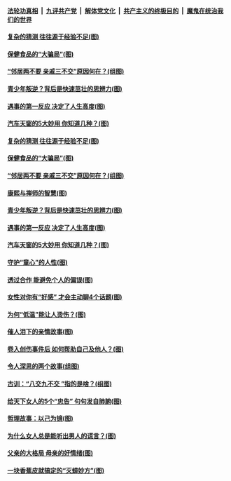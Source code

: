 

####  [法轮功真相](../../../../basic/blob/master/README.md?t=04100402) &nbsp;|&nbsp; [九评共产党](../../../../9ping.md/blob/master/README.md?t=04100402) &nbsp;|&nbsp; [解体党文化](../../../../jtdwh.md/blob/master/README.md?t=04100402)  &nbsp;|&nbsp; [共产主义的终极目的](../../../../gczydzjmd.md/blob/master/README.md?t=04100402) &nbsp;|&nbsp; [魔鬼在统治我们的世界](../../../../mgztzwmdsj.md/blob/master/README.md?t=04100402) 

#### [复杂的猜测 往往源于经验不足(图)](../pages/p8/968221.md?t=04100402) 

#### [保健食品的“大骗局”(图)](../pages/p8/968179.md?t=04100402) 

#### [“邻居两不要 亲戚三不交”原因何在？(组图)](../pages/p8/968136.md?t=04100402) 

#### [青少年叛逆？背后是快速茁壮的思辨力(图)](../pages/p8/968117.md?t=04100402) 

#### [遇事的第一反应 决定了人生高度(图)](../pages/p8/968109.md?t=04100402) 

#### [汽车天窗的5大妙用 你知道几种？(图)](../pages/p8/968072.md?t=04100402) 

#### [复杂的猜测 往往源于经验不足(图)](../pages/p8/968221.md?t=04100402) 

#### [保健食品的“大骗局”(图)](../pages/p8/968179.md?t=04100402) 

#### [“邻居两不要 亲戚三不交”原因何在？(组图)](../pages/p8/968136.md?t=04100402) 

#### [康熙与禅师的智慧(图)](../pages/p8/967968.md?t=04100402) 

#### [青少年叛逆？背后是快速茁壮的思辨力(图)](../pages/p8/968117.md?t=04100402) 

#### [遇事的第一反应 决定了人生高度(图)](../pages/p8/968109.md?t=04100402) 

#### [汽车天窗的5大妙用 你知道几种？(图)](../pages/p8/968072.md?t=04100402) 

#### [守护“童心”的人性(图)](../pages/p8/967253.md?t=04100402) 

#### [透过合作 能避免个人的偏误(图)](../pages/p8/968010.md?t=04100402) 

#### [女性对你有“好感” 才会主动聊4个话题(图)](../pages/p8/968003.md?t=04100402) 

#### [为何“低温”能让人烫伤？(图)](../pages/p8/967929.md?t=04100402) 

#### [催人泪下的亲情故事(图)](../pages/p8/966761.md?t=04100402) 

#### [卷入创伤事件后 如何帮助自己及他人？(图)](../pages/p8/967927.md?t=04100402) 

#### [令人深思的两个故事(组图)](../pages/p8/967484.md?t=04100402) 

#### [古训：“八交九不交 ”指的是啥？(组图)](../pages/p8/967808.md?t=04100402) 

#### [给天下女人的5个“忠告” 句句发自肺腑(图)](../pages/p8/967806.md?t=04100402) 

#### [哲理故事：以己为镜(图)](../pages/p8/967268.md?t=04100402) 

#### [为什么女人总是能听出男人的谎言？(图)](../pages/p8/967812.md?t=04100402) 

#### [父亲的大格局 母亲的好情绪(图)](../pages/p8/967261.md?t=04100402) 

#### [一块香蕉皮就搞定的“灭蟑妙方”(图)](../pages/p8/966957.md?t=04100402) 

